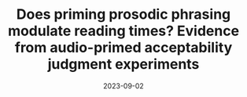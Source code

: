 ---
title: "Does priming prosodic phrasing modulate reading times? Evidence from audio-primed acceptability judgment experiments"
collection: talks
type: "Poster presentation"
permalink: /talks/2023-09-02-bevivino-amlap-2023
venue: "Architectures and Mechanisms for Language Processing (AMLaP 29) "
date: 2023-09-02
location: "Donostia-San Sebastián, Basque Country, Spain"

citation: '<strong>Bevivino, D.</strong>, Turco, G., &amp; Hemforth, B. (2023, Sept. 2). Does priming prosodic phrasing modulate reading times? Evidence from audio-primed acceptability judgment experiments. <em>Architectures and Mechanisms for Language Processing (AMLaP 29)</em>. Donostia-San Sebastían, Basque Country, Spain. [<a href=&quot;https://drive.google.com/file/d/1LwfH2QShIuDlz4T5dRptvIFGUrqLDO_h/view?usp=sharing&quot;>Poster</a>]'
coauthors: 'G. Turco &amp; B. Hemforth'
category: posters
---